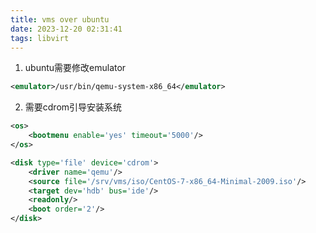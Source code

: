 ```yaml
---
title: vms over ubuntu
date: 2023-12-20 02:31:41
tags: libvirt
---
```


1. ubuntu需要修改emulator
```xml
<emulator>/usr/bin/qemu-system-x86_64</emulator>
```
2. 需要cdrom引导安装系统
```xml
<os>
    <bootmenu enable='yes' timeout='5000'/>
</os>

<disk type='file' device='cdrom'>
    <driver name='qemu'/>
    <source file='/srv/vms/iso/CentOS-7-x86_64-Minimal-2009.iso'/>
    <target dev='hdb' bus='ide'/>
    <readonly/>
    <boot order='2'/>
</disk>
```
